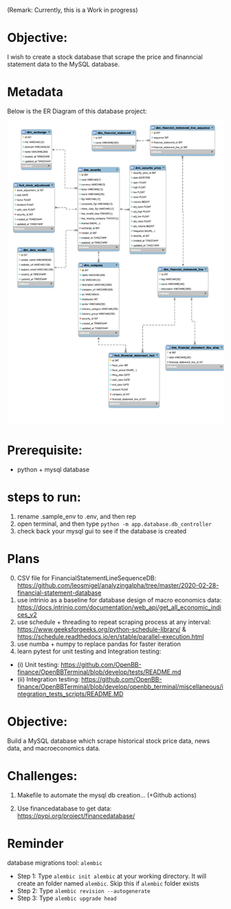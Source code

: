 (Remark: Currently, this is a Work in progress)

# Objective:
I wish to create a stock database that scrape the price and finanncial statement data to the MySQL database.

# Metadata
Below is the ER Diagram of this database project: 

![image](img/er-diagram.svg)

# Prerequisite:
- python + mysql database

# steps to run: 
1. rename .sample_env to .env, and then rep
2. open terminal, and then type `python -m app.database.db_controller`
3. check back your mysql gui to see if the database is created

# Plans
0. CSV file for FinancialStatementLineSequenceDB: https://github.com/leosmigel/analyzingalpha/tree/master/2020-02-28-financial-statement-database 
1. use intrinio as a baseline for database design of macro economics data: 
https://docs.intrinio.com/documentation/web_api/get_all_economic_indices_v2
2. use schedule + threading to repeat scraping process at any interval: https://www.geeksforgeeks.org/python-schedule-library/ & https://schedule.readthedocs.io/en/stable/parallel-execution.html
3. use numba + numpy to replace pandas for faster iteration
4. learn pytest for unit testing and Integration testing: 
- (i) Unit testing: https://github.com/OpenBB-finance/OpenBBTerminal/blob/develop/tests/README.md
- (ii) Integration testing: https://github.com/OpenBB-finance/OpenBBTerminal/blob/develop/openbb_terminal/miscellaneous/integration_tests_scripts/README.MD

# Objective:
Build a MySQL database which scrape historical stock price data, news data, and macroeconomics data.

# Challenges:
1. Makefile to automate the mysql db creation... (+Github actions)

2. Use financedatabase to get data: https://pypi.org/project/financedatabase/


# Reminder
database migrations tool: `alembic`

- Step 1: Type `alembic init alembic` at your working directory. It will create an folder named `alembic`. Skip this if `alembic` folder exists
- Step 2: Type `alembic revision --autogenerate`
- Step 3: Type `alembic upgrade head`